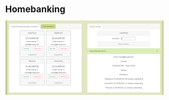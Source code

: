 # Homebanking

 ![imagen](https://raw.githubusercontent.com/MRDoming/homebanking/main/src/main/resources/static/web/img/administrador.png)
